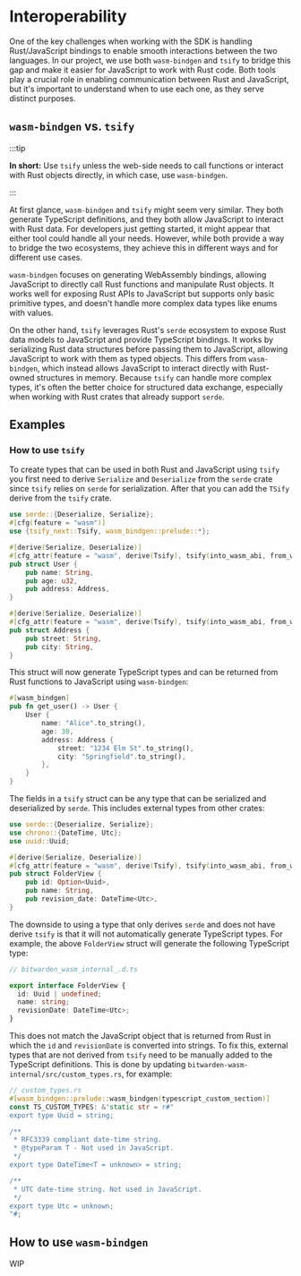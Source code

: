 # Interoperability

One of the key challenges when working with the SDK is handling Rust/JavaScript bindings to enable
smooth interactions between the two languages. In our project, we use both `wasm-bindgen` and
`tsify` to bridge this gap and make it easier for JavaScript to work with Rust code. Both tools play
a crucial role in enabling communication between Rust and JavaScript, but it's important to
understand when to use each one, as they serve distinct purposes.

## `wasm-bindgen` vs. `tsify`

:::tip

**In short:** Use `tsify` unless the web-side needs to call functions or interact with Rust objects
directly, in which case, use `wasm-bindgen`.

:::

At first glance, `wasm-bindgen` and `tsify` might seem very similar. They both generate TypeScript
definitions, and they both allow JavaScript to interact with Rust data. For developers just getting
started, it might appear that either tool could handle all your needs. However, while both provide a
way to bridge the two ecosystems, they achieve this in different ways and for different use cases.

`wasm-bindgen` focuses on generating WebAssembly bindings, allowing JavaScript to directly call Rust
functions and manipulate Rust objects. It works well for exposing Rust APIs to JavaScript but
supports only basic primitive types, and doesn't handle more complex data types like enums with
values.

On the other hand, `tsify` leverages Rust's `serde` ecosystem to expose Rust data models to
JavaScript and provide TypeScript bindings. It works by serializing Rust data structures before
passing them to JavaScript, allowing JavaScript to work with them as typed objects. This differs
from `wasm-bindgen`, which instead allows JavaScript to interact directly with Rust-owned structures
in memory. Because `tsify` can handle more complex types, it's often the better choice for
structured data exchange, especially when working with Rust crates that already support `serde`.

## Examples

### How to use `tsify`

To create types that can be used in both Rust and JavaScript using `tsify` you first need to derive
`Serialize` and `Deserialize` from the `serde` crate since `tsify` relies on `serde` for
serialization. After that you can add the `TSify` derive from the `tsify` crate.

```rust
use serde::{Deserialize, Serialize};
#[cfg(feature = "wasm")]
use {tsify_next::Tsify, wasm_bindgen::prelude::*};

#[derive(Serialize, Deserialize)]
#[cfg_attr(feature = "wasm", derive(Tsify), tsify(into_wasm_abi, from_wasm_abi))]
pub struct User {
    pub name: String,
    pub age: u32,
    pub address: Address,
}

#[derive(Serialize, Deserialize)]
#[cfg_attr(feature = "wasm", derive(Tsify), tsify(into_wasm_abi, from_wasm_abi))]
pub struct Address {
    pub street: String,
    pub city: String,
}
```

This struct will now generate TypeScript types and can be returned from Rust functions to JavaScript
using `wasm-bindgen`:

```rust
#[wasm_bindgen]
pub fn get_user() -> User {
    User {
        name: "Alice".to_string(),
        age: 30,
        address: Address {
            street: "1234 Elm St".to_string(),
            city: "Springfield".to_string(),
        },
    }
}
```

The fields in a `tsify` struct can be any type that can be serialized and deserialized by `serde`.
This includes external types from other crates:

```rust
use serde::{Deserialize, Serialize};
use chrono::{DateTime, Utc};
use uuid::Uuid;

#[derive(Serialize, Deserialize)]
#[cfg_attr(feature = "wasm", derive(Tsify), tsify(into_wasm_abi, from_wasm_abi))]
pub struct FolderView {
    pub id: Option<Uuid>,
    pub name: String,
    pub revision_date: DateTime<Utc>,
}
```

The downside to using a type that only derives `serde` and does not have derive `tsify` is that it
will not automatically generate TypeScript types. For example, the above `FolderView` struct will
generate the following TypeScript type:

```typescript
// bitwarden_wasm_internal_.d.ts

export interface FolderView {
  id: Uuid | undefined;
  name: string;
  revisionDate: DateTime<Utc>;
}
```

This does not match the JavaScript object that is returned from Rust in which the `id` and
`revisionDate` is converted into strings. To fix this, external types that are not derived from
`tsify` need to be manually added to the TypeScript definitions. This is done by updating
`bitwarden-wasm-internal/src/custom_types.rs`, for example:

```rust
// custom_types.rs
#[wasm_bindgen::prelude::wasm_bindgen(typescript_custom_section)]
const TS_CUSTOM_TYPES: &'static str = r#"
export type Uuid = string;

/**
 * RFC3339 compliant date-time string.
 * @typeParam T - Not used in JavaScript.
 */
export type DateTime<T = unknown> = string;

/**
 * UTC date-time string. Not used in JavaScript.
 */
export type Utc = unknown;
"#;

```

## How to use `wasm-bindgen`

WIP
